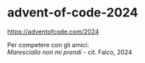 # advent-of-code-2024

https://adventofcode.com/2024

Per competere con gli amici:  
*Maresciallo non mi prendi* - cit. Falco, 2024